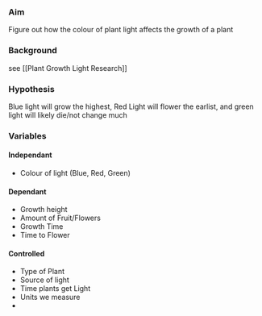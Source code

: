 ### Aim
Figure out how the colour of plant light affects the growth of a plant

### Background
see [[Plant Growth Light Research]]

### Hypothesis
Blue light will grow the highest, Red Light will flower the earlist, and green light will likely die/not change much

### Variables

#### Independant
- Colour of light (Blue, Red, Green)

#### Dependant
- Growth height 
- Amount of Fruit/Flowers
- Growth Time
- Time to Flower

#### Controlled
- Type of Plant
- Source of light
- Time plants get Light
- Units we measure
- 
